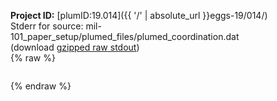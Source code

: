 **Project ID:** [plumID:19.014]({{ '/' | absolute_url }}eggs-19/014/)  
Stderr for source:  mil-101_paper_setup/plumed_files/plumed_coordination.dat   
(download [gzipped raw stdout](plumed_coordination.dat.plumed.stdout.txt.gz))  
{% raw %}
<pre>
</pre>
{% endraw %}
